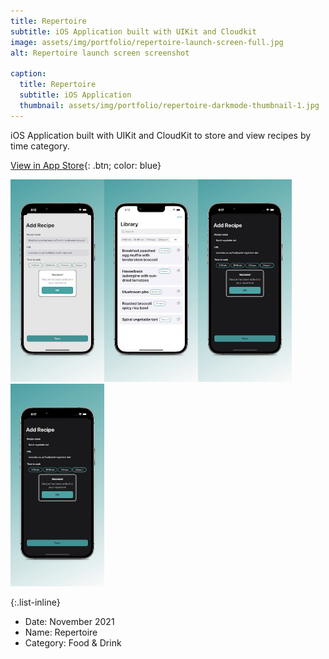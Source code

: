 ```yaml
---
title: Repertoire
subtitle: iOS Application built with UIKit and Cloudkit
image: assets/img/portfolio/repertoire-launch-screen-full.jpg
alt: Repertoire launch screen screenshot

caption:
  title: Repertoire
  subtitle: iOS Application
  thumbnail: assets/img/portfolio/repertoire-darkmode-thumbnail-1.jpg
---
```


iOS Application built with UIKit and CloudKit to store and view recipes by time category.

[View in App Store](https://apps.apple.com/bg/app/repertoire-recipe-catalogue/id1590760504?platform=iphone){: .btn; color: blue}

<img src="assets/img/portfolio/repertoire-lightmode-1-full.jpg" alt="light mode screenshot 1" width="150"/><img src="assets/img/portfolio/repertoire-lightmode-2-full.jpg" alt="light mode screenshot 2" width="150"/><img src="assets/img/portfolio/repertoire-darkmode-1-full.jpg" alt="dark mode screenshot 1" width="150"/><img src="assets/img/portfolio/repertoire-darkmode-1-full.jpg" alt="dark mode screenshot 2" width="150"/>

{:.list-inline}
- Date: November 2021
- Name: Repertoire
- Category: Food & Drink
